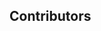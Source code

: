 ## Contributors

<!-- ALL-CONTRIBUTORS-LIST:START - Do not remove or modify this section -->
<!-- prettier-ignore-start -->
<!-- markdownlint-disable -->
<table>
  <tbody>
     
  </tbody>
</table>

<!-- markdownlint-restore -->
<!-- prettier-ignore-end -->

<!-- ALL-CONTRIBUTORS-LIST:END -->
